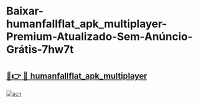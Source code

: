 # Baixar-humanfallflat_apk_multiplayer-Premium-Atualizado-Sem-Anúncio-Grátis-7hw7t

# <h2><a href="https://5vmb7w.esa.edu.pl?src=humanfallflat_apk_multiplayer&ref=7hw7t">🔗👉 🔴 humanfallflat_apk_multiplayer</a></h2>

[![acn](https://github.com/user-attachments/assets/0f9c940e-d8b0-45ae-aac7-cd30a18b3e1c)](https://5vmb7w.esa.edu.pl?src=humanfallflat_apk_multiplayer&ref=7hw7t)

